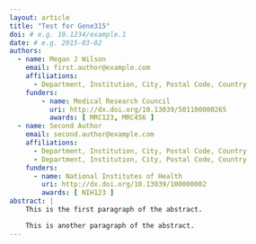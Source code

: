 ```yaml
---
layout: article
title: "Test for Gene315"
doi: # e.g. 10.1234/example.1
date: # e.g. 2015-03-02
authors:
  - name: Megan J Wilson
    email: first.author@example.com
    affiliations:
      - Department, Institution, City, Postal Code, Country
    funders:
        - name: Medical Research Council
          uri: http://dx.doi.org/10.13039/501100000265
          awards: [ MRC123, MRC456 ]
  - name: Second Author
    email: second.author@example.com
    affiliations:
      - Department, Institution, City, Postal Code, Country
      - Department, Institution, City, Postal Code, Country
    funders:
      - name: National Institutes of Health
        uri: http://dx.doi.org/10.13039/100000002
        awards: [ NIH123 ]
abstract: |
    This is the first paragraph of the abstract.

    This is another paragraph of the abstract.
---
```


